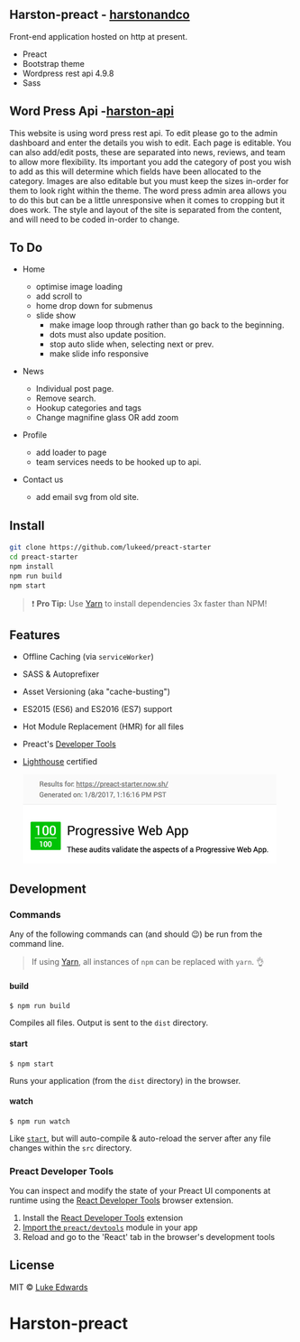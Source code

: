 ## Harston-preact - [harstonandco](http://subsequent-home.surge.sh/profile)

Front-end application hosted on http at present.  

- Preact
- Bootstrap theme
- Wordpress rest api 4.9.8
- Sass

## Word Press Api  -[harston-api](http://harston-api.esy.es/wp-admin/index.php)

  This website is using word press rest api.  To edit please go to the admin dashboard and enter the details you wish to edit. Each page is editable. You can also add/edit posts, these are separated into news, reviews, and team to allow more flexibility.  Its important you add the category of post you wish to add as this will determine which fields have been allocated to the category. 
   Images are also editable but you must keep the sizes in-order for them to look right within the theme. The word press admin area allows you to do this but can be a little unresponsive when it comes to cropping but it does work. 
  The style and layout of the site is separated from the content, and will need to be coded in-order to change. 
 
## To Do

- Home 
  - optimise image loading
  - add scroll to
  - home drop down for submenus
  - slide show
     - make image loop through rather than go back to the beginning.
     - dots must also update position.
     - stop auto slide when, selecting next or prev. 
     - make slide info responsive

- News 
  - Individual post page.
  - Remove search.
  - Hookup categories and tags
  - Change magnifine glass OR add zoom

- Profile
  - add loader to page
  - team services needs to be hooked up to api.

- Contact us 
   - add email svg from old site.


## Install

```sh
git clone https://github.com/lukeed/preact-starter
cd preact-starter
npm install
npm run build
npm start
```

> :exclamation: **Pro Tip:** Use [Yarn](https://yarnpkg.com/) to install dependencies 3x faster than NPM!

## Features

* Offline Caching (via `serviceWorker`)
* SASS & Autoprefixer
* Asset Versioning (aka "cache-busting")
* ES2015 (ES6) and ES2016 (ES7) support
* Hot Module Replacement (HMR) for all files
* Preact's [Developer Tools](#preact-developer-tools)
* [Lighthouse](https://github.com/GoogleChrome/lighthouse) certified

  ![lightouse](src/static/img/lighthouse.jpg)

## Development

### Commands

Any of the following commands can (and should :wink:) be run from the command line.

> If using [Yarn](https://yarnpkg.com/), all instances of `npm` can be replaced with `yarn`. :ok_hand:

#### build

```
$ npm run build
```

Compiles all files. Output is sent to the `dist` directory.

#### start

```
$ npm start
```

Runs your application (from the `dist` directory) in the browser.

#### watch

```
$ npm run watch
```

Like [`start`](#start), but will auto-compile & auto-reload the server after any file changes within the `src` directory.

### Preact Developer Tools

You can inspect and modify the state of your Preact UI components at runtime using the [React Developer Tools](https://github.com/facebook/react-devtools) browser extension.

1. Install the [React Developer Tools](https://github.com/facebook/react-devtools) extension
2. [Import the `preact/devtools`](src/index.js#L23) module in your app
3. Reload and go to the 'React' tab in the browser's development tools

## License

MIT © [Luke Edwards](https://lukeed.com)
# Harston-preact
